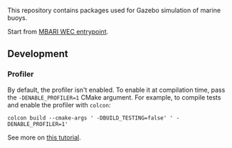 This repository contains packages used for Gazebo simulation of marine buoys.

Start from [MBARI WEC entrypoint](https://github.com/osrf/mbari_wec_entrypoint).

## Development

### Profiler

By default, the profiler isn't enabled. To enable it at compilation time,
pass the `-DENABLE_PROFILER=1` CMake argument. For example, to compile tests
and enable the profiler with `colcon`:

```
colcon build --cmake-args ' -DBUILD_TESTING=false' ' -DENABLE_PROFILER=1'
```

See more on [this tutorial](https://gazebosim.org/api/common/4.4/profiler.html).
